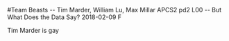 #Team Beasts -- Tim Marder, William Lu, Max Millar
APCS2 pd2
L00 -- But What Does the Data Say?
2018-02-09 F

Tim Marder is gay
